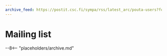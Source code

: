 ```yaml
---
archive_feed: https://postit.csc.fi/sympa/rss/latest_arc/pouta-users?for=365
---
```


# Mailing list

--8<-- "placeholders/archive.md"
